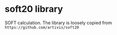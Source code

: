 # soft20 library

SOFT calculation. The library is loosely copied from `https://github.com/artivis/soft20`





